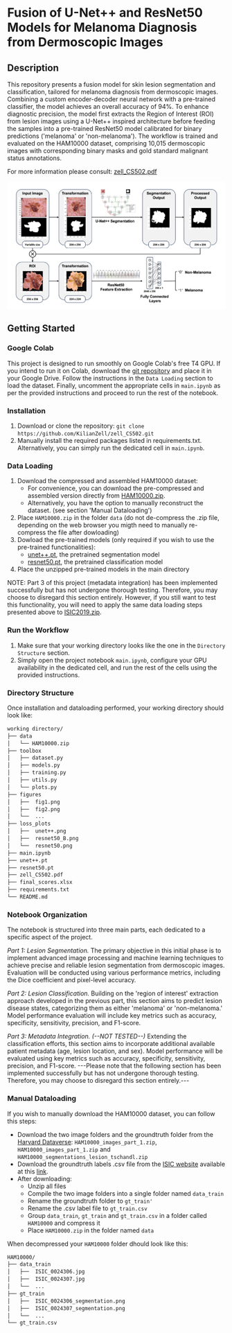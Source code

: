 # Fusion of U-Net++ and ResNet50 Models for Melanoma Diagnosis from Dermoscopic Images

## Description

This repository presents a fusion model for skin lesion segmentation and classification, tailored for melanoma diagnosis from dermoscopic images. Combining a custom encoder-decoder neural network with a pre-trained classifier, the model achieves an overall accuracy of 94%. To enhance diagnostic precision, the model first extracts the Region of Interest (ROI) from lesion images using a U-Net++ inspired architecture before feeding the samples into a pre-trained ResNet50 model calibrated for binary predictions ('melanoma' or 'non-melanoma'). The workflow is trained and evaluated on the HAM10000 dataset, comprising 10,015 dermoscopic images with corresponding binary masks and gold standard malignant status annotations.

For more information please consult: [zell_CS502.pdf](https://github.com/KilianZell/zell_CS502/blob/9d2cbf271a5d6884695bdab75fc85b8895bf3aa5/zell_CS502.pdf)

<img src="figures/fig2.png" alt="Image Alt Text" width="750"/>

## Getting Started

### Google Colab
This project is designed to run smoothly on Google Colab's free T4 GPU. If you intend to run it on Colab, download the [git repository](https://github.com/KilianZell/zell_CS502.git) and place it in your Google Drive. Follow the instructions in the `Data Loading` section to load the dataset. Finally, uncomment the appropriate cells in `main.ipynb` as per the provided instructions and proceed to run the rest of the notebook.

### Installation
1. Download or clone the repository: `git clone https://github.com/KilianZell/zell_CS502.git`
2. Manually install the required packages listed in requirements.txt. Alternatively, you can simply run the dedicated cell in `main.ipynb`.

### Data Loading
1. Download the compressed and assembled HAM10000 dataset:
   - For convenience, you can download the pre-compressed and assembled version directly from [HAM10000.zip](https://drive.google.com/file/d/1suJWzU8Oc4yJJraoR6ARsDSo-HFOFNmy/view?usp=share_link).
   - Alternatively, you have the option to manually reconstruct the dataset. (see section 'Manual Dataloading')
2. Place `HAM10000.zip` in the folder `data` (do not de-compress the .zip file, depending on the web browser you migth need to manually re-compress the file after dowloading)
3. Dowload the pre-trained models (only required if you wish to use the pre-trained functionalities):
   - [unet++.pt](https://drive.google.com/file/d/1biJqvAq1Vq8tWPM2E3ppaFDqp7iCzXhf/view?usp=share_link), the pretrained segmentation model
   - [resnet50.pt](https://drive.google.com/file/d/1H-3d_sALDrHNJXPizJFMPBZh09ty5gTK/view?usp=share_link), the pretrained classification model
4. Place the unzipped pre-trained models in the main directory

NOTE: Part 3 of this project (metadata integration) has been implemented successfully but has not undergone thorough testing. Therefore, you may choose to disregard this section entirely. However, if you still want to test this functionality, you will need to apply the same data loading steps presented above to [ISIC2019.zip](https://drive.google.com/file/d/19to1bqmryUhOeG2M5Pjbej04FCO1gCHc/view?usp=share_link).

### Run the Workflow
1. Make sure that your working directory looks like the one in the `Directory Structure` section.
2. Simply open the project notebook `main.ipynb`, configure your GPU availability in the dedicated cell, and run the rest of the cells using the provided instructions.
   
### Directory Structure
Once installation and dataloading performed, your working directory should look like:
```bash
working directory/
├── data
│   └── HAM10000.zip
├── toolbox
│   ├── dataset.py
│   ├── models.py
│   ├── training.py
│   ├── utils.py
│   └── plots.py
├── figures
│   ├──  fig1.png
│   ├──  fig2.png
│   └──  ...
├── loss_plots
│   ├──  unet++.png
│   ├──  resnet50_B.png
│   └──  resnet50.png
├── main.ipynb
├── unet++.pt
├── resnet50.pt
├── zell_CS502.pdf
├── final_scores.xlsx
├── requirements.txt
└── README.md
```
### Notebook Organization
The notebook is structured into three main parts, each dedicated to a specific aspect of the project.

*Part 1: Lesion Segmentation.* The primary objective in this initial phase is to implement advanced image processing and machine learning techniques to achieve precise and reliable lesion segmentation from dermoscopic images. Evaluation will be conducted using various performance metrics, including the Dice coefficient and pixel-level accuracy.

*Part 2: Lesion Classification.* Building on the 'region of interest' extraction approach developed in the previous part, this section aims to predict lesion disease states, categorizing them as either 'melanoma' or 'non-melanoma.' Model performance evaluation will include key metrics such as accuracy, specificity, sensitivity, precision, and F1-score.

*Part 3: Metadata Integration. (--NOT TESTED--)* Extending the classification efforts, this section aims to incorporate additional available patient metadata (age, lesion location, and sex). Model performance will be evaluated using key metrics such as accuracy, specificity, sensitivity, precision, and F1-score.
---Please note that the following section has been implemented successfully but has not undergone thorough testing. Therefore, you may choose to disregard this section entirely.---


### Manual Dataloading
If you wish to manually download the HAM10000 dataset, you can follow this steps:
-  Download the two image folders and the groundtruth folder from the [Harvard Dataverse](https://dataverse.harvard.edu/dataset.xhtml?persistentId=doi:10.7910/DVN/DBW86T): `HAM10000_images_part_1.zip`, `HAM10000_images_part_1.zip` and `HAM10000_segmentations_lesion_tschandl.zip`
- Download the groundtruth labels .csv file from the [ISIC website](https://challenge.isic-archive.com/data/#2018) available at this [link](https://isic-challenge-data.s3.amazonaws.com/2018/ISIC2018_Task3_Training_GroundTruth.zip).
-  After downloading:
   - Unzip all files
   - Compile the two image folders into a single folder named `data_train`
   - Rename the groundtruth folder to `gt_train'`
   - Rename the .csv label file to `gt_train.csv`
   - Group `data_train`, `gt_train` and `gt_train.csv` in a folder called `HAM10000` and compress it
   - Place `HAM10000.zip` in the folder named `data`

When decompressed your `HAM10000` folder dhould look like this:
```bash
HAM10000/
├── data_train
│   ├──  ISIC_0024306.jpg
│   ├──  ISIC_0024307.jpg
│   └──  ...
├── gt_train
│   ├──  ISIC_0024306_segmentation.png
│   ├──  ISIC_0024307_segmentation.png
│   └──  ...
└── gt_train.csv
```


